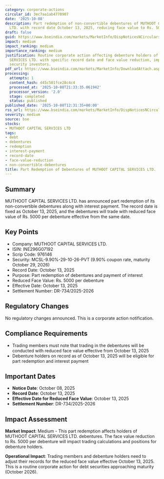 ```yaml
---
category: corporate-actions
circular_id: 3ec7aa1ab4778907
date: '2025-10-08'
description: Part redemption of non-convertible debentures of MUTHOOT CAPITAL SERVICES
  LTD. with record date October 13, 2025, reducing face value to Rs. 5000 per debenture.
draft: false
guid: https://www.bseindia.com/markets/MarketInfo/DispNoticesNCirculars.aspx?Noticeid={840345D1-8618-4FC9-B1E4-94E9E09226CA}&noticeno=20251008-32&dt=10/08/2025&icount=32&totcount=68&flag=0
impact: medium
impact_ranking: medium
importance_ranking: medium
justification: Routine corporate action affecting debenture holders of MUTHOOT CAPITAL
  SERVICES LTD. with specific record date and face value reduction, impacting debt
  security investors.
pdf_url: https://www.bseindia.com/markets/MarketInfo/DownloadAttach.aspx?id=20251008-32&attachedId=
processing:
  attempts: 1
  content_hash: d45c501fce28c4c4
  processed_at: '2025-10-08T21:33:35.061942'
  processor_version: '2.0'
  stage: completed
  status: published
published_date: '2025-10-08T12:31:35+00:00'
rss_url: https://www.bseindia.com/markets/MarketInfo/DispNoticesNCirculars.aspx?Noticeid={840345D1-8618-4FC9-B1E4-94E9E09226CA}&noticeno=20251008-32&dt=10/08/2025&icount=32&totcount=68&flag=0
severity: medium
source: bse
stocks:
- MUTHOOT CAPITAL SERVICES LTD
tags:
- debt
- debentures
- redemption
- interest-payment
- record-date
- face-value-reduction
- non-convertible-debentures
title: Part Redemption of Debentures of MUTHOOT CAPITAL SERVICES LTD.
---
```


## Summary

MUTHOOT CAPITAL SERVICES LTD. has announced part redemption of its non-convertible debentures along with interest payment. The record date is fixed as October 13, 2025, and the debentures will trade with reduced face value of Rs. 5000 per debenture effective from the same date.

## Key Points

- Company: MUTHOOT CAPITAL SERVICES LTD.
- ISIN: INE296G07192
- Scrip Code: 976146
- Security: MCSL-9.90%-29-10-26-PVT (9.90% coupon rate, maturity October 29, 2026)
- Record Date: October 13, 2025
- Purpose: Part redemption of debentures and payment of interest
- Reduced Face Value: Rs. 5000 per debenture
- Effective Date: October 13, 2025
- Settlement Number: DR-734/2025-2026

## Regulatory Changes

No regulatory changes announced. This is a corporate action notification.

## Compliance Requirements

- Trading members must note that trading in the debentures will be conducted with reduced face value effective from October 13, 2025
- Debenture holders on record as of October 13, 2025 will be eligible for part redemption and interest payment

## Important Dates

- **Notice Date**: October 08, 2025
- **Record Date**: October 13, 2025
- **Effective Date for Reduced Face Value**: October 13, 2025
- **Settlement Number**: DR-734/2025-2026

## Impact Assessment

**Market Impact**: Medium - This part redemption affects holders of MUTHOOT CAPITAL SERVICES LTD. debentures. The face value reduction to Rs. 5000 per debenture will impact trading calculations and positions for debenture holders.

**Operational Impact**: Trading members and debenture holders need to adjust their records for the reduced face value effective October 13, 2025. This is a routine corporate action for debt securities approaching maturity (October 2026).